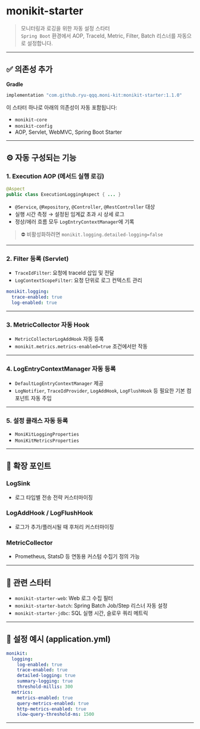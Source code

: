 # monikit-starter

> 모니터링과 로깅을 위한 자동 설정 스타터  
> `Spring Boot` 환경에서 AOP, TraceId, Metric, Filter, Batch 리스너를 자동으로 설정합니다.

---

## ✅ 의존성 추가

**Gradle**

```groovy
implementation "com.github.ryu-qqq.moni-kit:monikit-starter:1.1.0"
```

이 스타터 하나로 아래의 의존성이 자동 포함됩니다:
- `monikit-core`
- `monikit-config`
- AOP, Servlet, WebMVC, Spring Boot Starter

---

## ⚙️ 자동 구성되는 기능

### 1. Execution AOP (메서드 실행 로깅)

```java
@Aspect
public class ExecutionLoggingAspect { ... }
```

- `@Service`, `@Repository`, `@Controller`, `@RestController` 대상
- 실행 시간 측정 → 설정된 임계값 초과 시 상세 로그
- 정상/에러 흐름 모두 `LogEntryContextManager`에 기록

> ⛔ 비활성화하려면 `monikit.logging.detailed-logging=false`

---

### 2. Filter 등록 (Servlet)

- `TraceIdFilter`: 요청에 traceId 삽입 및 전달
- `LogContextScopeFilter`: 요청 단위로 로그 컨텍스트 관리

```yaml
monikit.logging:
  trace-enabled: true
  log-enabled: true
```

---

### 3. MetricCollector 자동 Hook

- `MetricCollectorLogAddHook` 자동 등록
- `monikit.metrics.metrics-enabled=true` 조건에서만 작동

---

### 4. LogEntryContextManager 자동 등록

- `DefaultLogEntryContextManager` 제공
- `LogNotifier`, `TraceIdProvider`, `LogAddHook`, `LogFlushHook` 등 필요한 기본 컴포넌트 자동 주입

---

### 5. 설정 클래스 자동 등록

- `MoniKitLoggingProperties`
- `MoniKitMetricsProperties`

---

## 🧩 확장 포인트

### LogSink
- 로그 타입별 전송 전략 커스터마이징

### LogAddHook / LogFlushHook
- 로그가 추가/플러시될 때 후처리 커스터마이징

### MetricCollector
- Prometheus, StatsD 등 연동용 커스텀 수집기 정의 가능

---

## 🔌 관련 스타터

- `monikit-starter-web`: Web 로그 수집 필터
- `monikit-starter-batch`: Spring Batch Job/Step 리스너 자동 설정
- `monikit-starter-jdbc`: SQL 실행 시간, 슬로우 쿼리 메트릭

---

## 📜 설정 예시 (application.yml)

```yaml
monikit:
  logging:
    log-enabled: true
    trace-enabled: true
    detailed-logging: true
    summary-logging: true
    threshold-millis: 300
  metrics:
    metrics-enabled: true
    query-metrics-enabled: true
    http-metrics-enabled: true
    slow-query-threshold-ms: 1500
```

---
